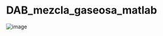# DAB_mezcla_gaseosa_matlab

![image](https://user-images.githubusercontent.com/81051067/174754836-cdb9f78f-3a34-4abd-9aff-4479b1a66fc7.png)
